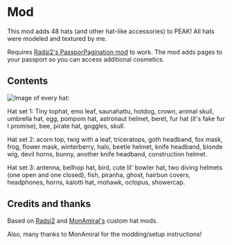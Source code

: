 # Mod
This mod adds 48 hats (and other hat-like accessories) to PEAK! 
All hats were modeled and textured by me.

Requires [Radsi2's PassporPagination mod](https://thunderstore.io/c/peak/p/Radsi2/PassporPagination/) to work. The mod adds pages to your passport so you can access additional cosmetics.  


## Contents

![Image of every hat:]()

Hat set 1: Tiny tophat, emo leaf, saunahattu, hotdog, crown, animal skull, umbrella hat, egg, pompom hat, astronaut helmet, beret, fur hat (it's fake fur I promise), bee, pirate hat, goggles, skull.

Hat set 2: acorn top, twig with a leaf, triceratops, goth headband, fox mask, frog, flower mask, winterberry, halo, beetle helmet, knife headband, blonde wig, devil horns, bunny, another knife headband, construction helmet.  

Hat set 3: antenna, bellhop hat, bird, cute lil' bowler hat, two diving helmets (one open and one closed), fish, piranha, ghost, hairbun covers, headphones, horns, kalotti hat, mohawk, octopus, showercap.



## Credits and thanks
Based on [Radsi2](https://thunderstore.io/c/peak/p/Radsi2/CustomHats/) and [MonAmiral's](https://thunderstore.io/c/peak/p/MonAmiral/MoreCustomHats/) custom hat mods.

Also, many thanks to MonAmiral for the modding/setup instructions!


